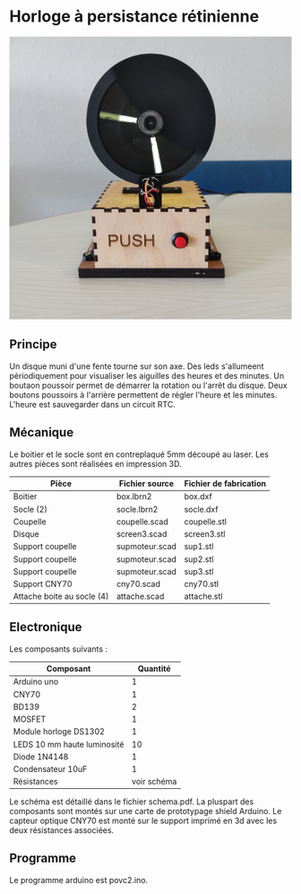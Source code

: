 # Horloge à persistance rétinienne
![alt text](simplepovclocksmall.png)

## Principe
Un disque muni d'une fente tourne sur son axe. Des leds s'allumeent périodiquement pour visualiser les aiguilles des heures et des minutes. Un boutaon poussoir permet de démarrer la rotation ou l'arrêt du disque. Deux boutons poussoirs à l'arrière permettent de régler l'heure et les minutes. L'heure est sauvegarder dans un circuit RTC.

##  Mécanique
Le boitier et le socle sont en contreplaqué 5mm découpé au laser. Les autres pièces sont réalisées en impression 3D.

|Pièce | Fichier source | Fichier de fabrication |
| ---- | -------------- | ---------------------- |
| Boitier | box.lbrn2  | box.dxf                 |
| Socle (2) | socle.lbrn2  | socle.dxf |
 | Coupelle | coupelle.scad | coupelle.stl |
| Disque | screen3.scad | screen3.stl |
|Support coupelle | supmoteur.scad | sup1.stl |
|Support coupelle | supmoteur.scad | sup2.stl |
|Support coupelle | supmoteur.scad | sup3.stl |
| Support CNY70 | cny70.scad | cny70.stl |
| Attache boite au socle (4) | attache.scad | attache.stl |

## Electronique

Les composants suivants :

| Composant | Quantité |
| --------- | -------- |
| Arduino uno | 1 |
| CNY70 | 1 |
| BD139 | 2 |
 | MOSFET | 1 |
 |Module horloge DS1302 | 1 |
 |LEDS 10 mm haute luminosité| 10 |
 | Diode 1N4148 | 1 |
 | Condensateur 10uF | 1|
 | Résistances | voir schéma |

 Le schéma est détaillé dans le fichier schema.pdf. La pluspart des composants sont montés sur une carte de prototypage shield Arduino. Le capteur optique CNY70 est monté sur le support imprimé en 3d avec les deux résistances associées.

 ## Programme
 Le programme arduino est povc2.ino.

